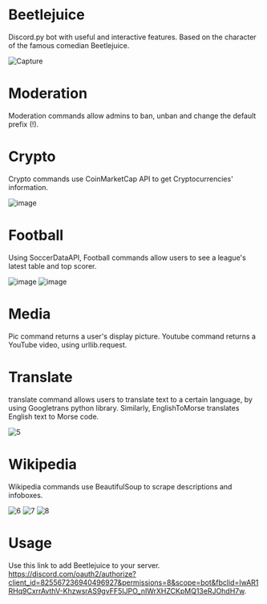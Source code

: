 # Beetlejuice
Discord.py bot with useful and interactive features.
 Based on the character of the famous comedian Beetlejuice.
 
![Capture](https://user-images.githubusercontent.com/79432932/126067521-ca0def8e-7b2c-4aa6-9334-c9ffc447dc68.PNG)

# Moderation
Moderation commands allow admins to ban, unban and change the default prefix (!).

# Crypto
Crypto commands use CoinMarketCap API to get Cryptocurrencies' information.

![image](https://user-images.githubusercontent.com/79432932/126068178-acb13f19-bb3c-4a9e-ba42-2117802c52ee.png)

# Football
Using SoccerDataAPI, Football commands allow users to see a league's latest table and top scorer.

![image](https://user-images.githubusercontent.com/79432932/126068569-801ebb85-129d-4022-88cf-a1de2878015a.png)
![image](https://user-images.githubusercontent.com/79432932/126068688-72baeb1d-903b-4f14-8241-a8f5be04b9dd.png)

# Media
Pic command returns a user's display picture. Youtube command returns a YouTube video, using urllib.request.


# Translate
translate command allows users to translate text to a certain language, by using Googletrans python library. Similarly, EnglishToMorse translates English text to Morse code.

![5](https://user-images.githubusercontent.com/79432932/126183357-1b0e8a92-4421-4307-a3e2-7eaed7824175.PNG)

# Wikipedia
Wikipedia commands use BeautifulSoup to scrape descriptions and infoboxes.

![6](https://user-images.githubusercontent.com/79432932/126185848-0a6a553b-e433-4749-9eb2-4f73454e64d5.PNG)
![7](https://user-images.githubusercontent.com/79432932/126185788-31a39235-11ef-4720-85b9-c6c0278affc6.PNG)
![8](https://user-images.githubusercontent.com/79432932/126185814-91c31f40-a0c0-4b61-935b-73a16b809296.PNG)

# Usage
Use this link to add Beetlejuice to your server. https://discord.com/oauth2/authorize?client_id=825567236940496927&permissions=8&scope=bot&fbclid=IwAR1RHq9CxrrAvthV-KhzwsrAS9gvFF5IJPO_nIWrXHZCKpMQ13eRJOhdH7w.




